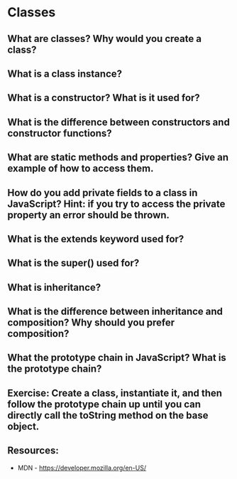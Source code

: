 # Classes

## What are classes? Why would you create a class?

## What is a class instance?

## What is a constructor? What is it used for?

## What is the difference between constructors and constructor functions?

## What are static methods and properties? Give an example of how to access them.

## How do you add private fields to a class in JavaScript? Hint: if you try to access the private property an error should be thrown.

## What is the extends keyword used for?

## What is the super() used for?

## What is inheritance?

## What is the difference between inheritance and composition? Why should you prefer composition?

## What the prototype chain in JavaScript? What is the prototype chain?

## Exercise: Create a class, instantiate it, and then follow the prototype chain up until you can directly call the toString method on the base object.


## Resources:
- MDN - https://developer.mozilla.org/en-US/